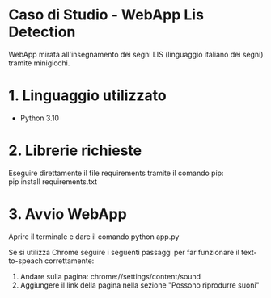 # Caso di Studio - WebApp Lis Detection
WebApp mirata all'insegnamento dei segni LIS (linguaggio italiano dei segni) tramite minigiochi.

# 1. Linguaggio utilizzato
<ul>
  <li> Python 3.10
</ul>

# 2. Librerie richieste
Eseguire direttamente il file requirements tramite il comando pip: <br>
pip install requirements.txt

# 3. Avvio WebApp
Aprire il terminale e dare il comando python app.py

Se si utilizza Chrome seguire i seguenti passaggi per far funzionare il text-to-speach correttamente:
<ol>
  <li> Andare sulla pagina: chrome://settings/content/sound
  <li> Aggiungere il link della pagina nella sezione "Possono riprodurre suoni"
</ol>
